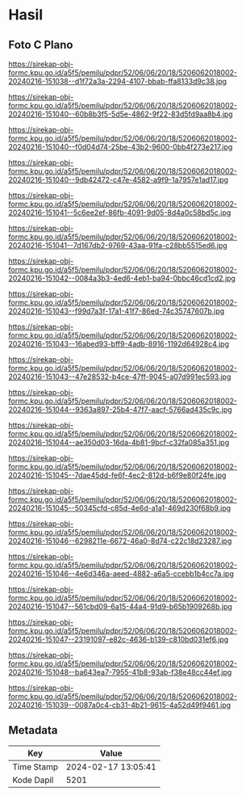 # Hasil

## Foto C Plano

https://sirekap-obj-formc.kpu.go.id/a5f5/pemilu/pdpr/52/06/06/20/18/5206062018002-20240216-151038--d1f72a3a-2294-4107-bbab-ffa8133d9c38.jpg

https://sirekap-obj-formc.kpu.go.id/a5f5/pemilu/pdpr/52/06/06/20/18/5206062018002-20240216-151040--60b8b3f5-5d5e-4862-9f22-83d5fd9aa8b4.jpg

https://sirekap-obj-formc.kpu.go.id/a5f5/pemilu/pdpr/52/06/06/20/18/5206062018002-20240216-151040--f0d04d74-25be-43b2-9600-0bb4f273e217.jpg

https://sirekap-obj-formc.kpu.go.id/a5f5/pemilu/pdpr/52/06/06/20/18/5206062018002-20240216-151040--9db42472-c47e-4582-a9f9-1a7957e1ad17.jpg

https://sirekap-obj-formc.kpu.go.id/a5f5/pemilu/pdpr/52/06/06/20/18/5206062018002-20240216-151041--5c6ee2ef-86fb-4091-9d05-8d4a0c58bd5c.jpg

https://sirekap-obj-formc.kpu.go.id/a5f5/pemilu/pdpr/52/06/06/20/18/5206062018002-20240216-151041--7d167db2-9769-43aa-91fa-c28bb5515ed6.jpg

https://sirekap-obj-formc.kpu.go.id/a5f5/pemilu/pdpr/52/06/06/20/18/5206062018002-20240216-151042--0084a3b3-4ed6-4eb1-ba94-0bbc46cd1cd2.jpg

https://sirekap-obj-formc.kpu.go.id/a5f5/pemilu/pdpr/52/06/06/20/18/5206062018002-20240216-151043--f99d7a3f-17a1-41f7-86ed-74c35747607b.jpg

https://sirekap-obj-formc.kpu.go.id/a5f5/pemilu/pdpr/52/06/06/20/18/5206062018002-20240216-151043--16abed93-bff9-4adb-8916-1192d64928c4.jpg

https://sirekap-obj-formc.kpu.go.id/a5f5/pemilu/pdpr/52/06/06/20/18/5206062018002-20240216-151043--47e28532-b4ce-47ff-9045-a07d991ec593.jpg

https://sirekap-obj-formc.kpu.go.id/a5f5/pemilu/pdpr/52/06/06/20/18/5206062018002-20240216-151044--9363a897-25b4-47f7-aacf-5766ad435c9c.jpg

https://sirekap-obj-formc.kpu.go.id/a5f5/pemilu/pdpr/52/06/06/20/18/5206062018002-20240216-151044--ae350d03-16da-4b81-9bcf-c32fa085a351.jpg

https://sirekap-obj-formc.kpu.go.id/a5f5/pemilu/pdpr/52/06/06/20/18/5206062018002-20240216-151045--7dae45dd-fe6f-4ec2-812d-b6f9e80f24fe.jpg

https://sirekap-obj-formc.kpu.go.id/a5f5/pemilu/pdpr/52/06/06/20/18/5206062018002-20240216-151045--50345cfd-c85d-4e6d-a1a1-469d230f68b9.jpg

https://sirekap-obj-formc.kpu.go.id/a5f5/pemilu/pdpr/52/06/06/20/18/5206062018002-20240216-151046--6298211e-6672-46a0-8d74-c22c18d23287.jpg

https://sirekap-obj-formc.kpu.go.id/a5f5/pemilu/pdpr/52/06/06/20/18/5206062018002-20240216-151046--4e6d346a-aeed-4882-a6a5-ccebb1b4cc7a.jpg

https://sirekap-obj-formc.kpu.go.id/a5f5/pemilu/pdpr/52/06/06/20/18/5206062018002-20240216-151047--561cbd09-6a15-44a4-91d9-b65b1909268b.jpg

https://sirekap-obj-formc.kpu.go.id/a5f5/pemilu/pdpr/52/06/06/20/18/5206062018002-20240216-151047--23191097-e82c-4636-b139-c810bd031ef6.jpg

https://sirekap-obj-formc.kpu.go.id/a5f5/pemilu/pdpr/52/06/06/20/18/5206062018002-20240216-151048--ba643ea7-7955-41b8-93ab-f38e48cc44ef.jpg

https://sirekap-obj-formc.kpu.go.id/a5f5/pemilu/pdpr/52/06/06/20/18/5206062018002-20240216-151039--0087a0c4-cb31-4b21-9615-4a52d49f9461.jpg


## Metadata

| Key        | Value               |
| ---------- | ------------------- |
| Time Stamp | 2024-02-17 13:05:41 |
| Kode Dapil | 5201                |



